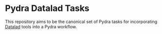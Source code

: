 # Pydra Datalad Tasks

This repository aims to be the canonical set of Pydra tasks for incorporating
[Datalad](http://handbook.datalad.org/en/latest/) tools into a Pydra workflow.